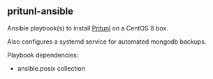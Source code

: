 ## pritunl-ansible

Ansible playbook(s) to install [Pritunl](https://pritunl.com/) on a CentOS 8 box.

Also configures a systemd service for automated mongodb backups.

Playbook dependencies:
- ansible.posix collection
